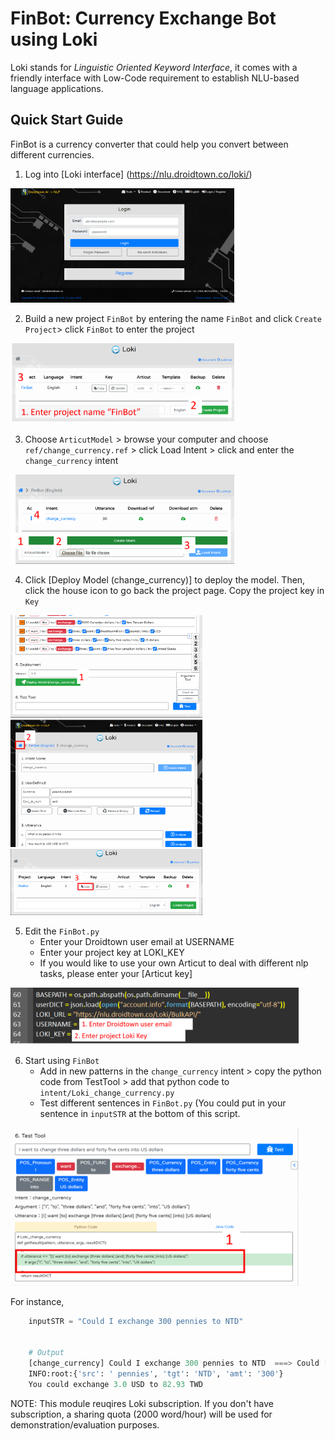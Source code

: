 # FinBot: Currency Exchange Bot using Loki

Loki stands for _Linguistic Oriented Keyword Interface_, it comes with a friendly interface with Low-Code requirement to establish NLU-based language applications.

## Quick Start Guide

FinBot is a currency converter that could help you convert between different currencies. 

1. Log into [Loki interface] (https://nlu.droidtown.co/loki/)

<img src=".\img\1_loki_en_login.png" style="zoom:35%" />

2. Build a new project `FinBot` by entering the name `FinBot` and click `Create Project`> click `FinBot` to enter the project


<img src=".\img\2_create_project.png" style="zoom:35%" />

3. Choose `ArticutModel` > browse your computer and choose `ref/change_currency.ref` > click Load Intent > click and enter the `change_currency` intent

<img src=".\img\3_articut_model.png" style="zoom:35%" />

4. Click [Deploy Model (change_currency)] to deploy the model. Then, click the house icon to go back the project page. Copy the project key in `Key`


<img src=".\img\4_deploy_model.png" style="zoom:30%" />

<img src=".\img\4-2_deploy_model.png" style="zoom:30%" />

<img src=".\img\4-3_deploy_model.png" style="zoom:30%" />

5. Edit the `FinBot.py`
	- Enter your Droidtown user email at USERNAME
	- Enter your project key at LOKI_KEY
	- If you would like to use your own Articut to deal with different nlp tasks, please enter your [Articut key]

<img src=".\img\5_enterUSERNAME.png" style="zoom:45%" />

6. Start using `FinBot`
	- Add in new patterns in the `change_currency` intent > copy the python code from TestTool > add that python code to `intent/Loki_change_currency.py`
	- Test different sentences in `FinBot.py` (You could put in your sentence in `inputSTR` at the bottom of this script. 

<img src=".\img\6_add_new_sentence.png" style="zoom:45%" />


For instance, 

```python
    inputSTR = "Could I exchange 300 pennies to NTD"
	
	
	# Output 
	[change_currency] Could I exchange 300 pennies to NTD  ===> Could [I] exchange [300 pesos] [to] [NTD]
	INFO:root:{'src': ' pennies', 'tgt': 'NTD', 'amt': '300'}
	You could exchange 3.0 USD to 82.93 TWD

```

NOTE: This module reuqires Loki subscription. If you don't have subscription, a sharing quota (2000 word/hour) will be used for demonstration/evaluation purposes.

